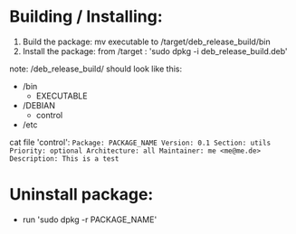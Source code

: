 # Building / Installing:

1. Build the package: mv executable to /target/deb_release_build/bin
2. Install the package: from /target : 'sudo dpkg -i deb_release_build.deb'

note: /deb_release_build/ should look like this:
- /bin
    - EXECUTABLE
- /DEBIAN
    - control
- /etc

cat file 'control':
`
Package: PACKAGE_NAME
Version: 0.1
Section: utils
Priority: optional
Architecture: all
Maintainer: me <me@me.de>
Description: This is a test
`

# Uninstall package:

- run 'sudo dpkg -r PACKAGE_NAME'
